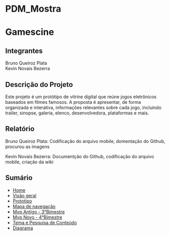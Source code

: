 # PDM_Mostra

<h1>Gamescine</h1>

<h2>Integrantes</h2>
<p>
  Bruno Queiroz Plata <br>
  Kevin Novais Bezerra
</p>

<h2>Descrição do Projeto</h2>
<p>
  Este projeto é um protótipo de vitrine digital que reúne jogos eletrônicos baseados em filmes famosos. A proposta é apresentar, de forma organizada e interativa, informações relevantes sobre cada jogo, incluindo trailer, sinopse, galeria, elenco, desenvolvedora, plataformas e mais.
</p>

<h2>Relatório</h2>
Bruno Queiroz Plata: Codificação do arquivo mobile, domentação do Github, procurou as imagens

Kevin Novais Bezerra: Documentção do Github, codificação do arquivo mobile, criação da wiki

## Sumário

- [Home](https://github.com/Bruno616/PDM_Mostra/wiki)
- [Visão geral](https://github.com/Bruno616/PDM_Mostra/wiki/1.-Visao-geral)
- [Prototipo](https://github.com/Bruno616/PDM_Mostra/wiki/2.-Prototipo)
- [Mapa de navegação](https://github.com/Bruno616/PDM_Mostra/wiki/3.-Mapa-de-Navegacao)
- [Mvp Antigo - 3°Bimestre](https://github.com/Bruno616/PDM_Mostra/wiki/4.-Mvp-Antigo-‐-3°Bimestre)
- [Mvp Novo - 4°Bimestre](https://github.com/Bruno616/PDM_Mostra/wiki/5.-Mvp)
- [Tema e Pesquisa de Conteúdo](https://github.com/Bruno616/PDM_Mostra/wiki/6.-Desenvolvimento)
- [Diagrama](https://github.com/Bruno616/PDM_Mostra/wiki/7.-Diagrama)
